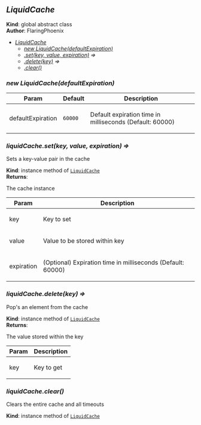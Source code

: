 <a name="LiquidCache"></a>

## *LiquidCache*
**Kind**: global abstract class  
**Author**: FlaringPhoenix  

* *[LiquidCache](#LiquidCache)*
    * *[new LiquidCache(defaultExpiration)](#new_LiquidCache_new)*
    * *[.set(key, value, expiration)](#LiquidCache+set) ⇒*
    * *[.delete(key)](#LiquidCache+delete) ⇒*
    * *[.clear()](#LiquidCache+clear)*

<a name="new_LiquidCache_new"></a>

### *new LiquidCache(defaultExpiration)*

| Param | Default | Description |
| --- | --- | --- |
| defaultExpiration | <code>60000</code> | <p>Default expiration time in milliseconds (Default: 60000)</p> |

<a name="LiquidCache+set"></a>

### *liquidCache.set(key, value, expiration) ⇒*
<p>Sets a key-value pair in the cache</p>

**Kind**: instance method of [<code>LiquidCache</code>](#LiquidCache)  
**Returns**: <p>The cache instance</p>  

| Param | Description |
| --- | --- |
| key | <p>Key to set</p> |
| value | <p>Value to be stored within key</p> |
| expiration | <p>(Optional) Expiration time in milliseconds (Default: 60000)</p> |

<a name="LiquidCache+delete"></a>

### *liquidCache.delete(key) ⇒*
<p>Pop's an element from the cache</p>

**Kind**: instance method of [<code>LiquidCache</code>](#LiquidCache)  
**Returns**: <p>The value stored within the key</p>  

| Param | Description |
| --- | --- |
| key | <p>Key to get</p> |

<a name="LiquidCache+clear"></a>

### *liquidCache.clear()*
<p>Clears the entire cache and all timeouts</p>

**Kind**: instance method of [<code>LiquidCache</code>](#LiquidCache)  
